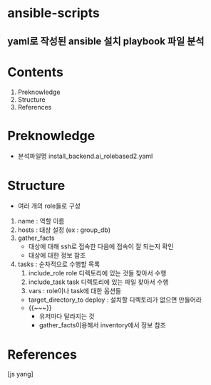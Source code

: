 ansible-scripts
=========

yaml로 작성된 ansible 설치 playbook 파일 분석
---------


# Contents  
1. Preknowledge  
2. Structure
3. References

# Preknowledge
* 분석파일명
install_backend.ai_rolebased2.yaml

# Structure
* 여러 개의 role들로 구성
1. name : 역할 이름
2. hosts : 대상 설정 (ex : group_db)
3. gather_facts 
    - 대상에 대해 ssh로 접속한 다음에 접속이 잘 되는지 확인
    - 대상에 대한 정보 참조
4. tasks : 순차적으로 수행할 목록
    1. include_role 
    role 디렉토리에 있는 것들 찾아서 수행
    2. include_task
    task 디렉토리에 있는 파일 찾아서 수행
    3. vars : role이나 task에 대한 옵션들
    - target_directory_to deploy : 설치할 디렉토리가 없으면 만들어라
    - {{~~~}} 
        - 유저마다 달라지는 것
        - gather_facts이용해서 inventory에서 정보 참조



# References  
[js yang]
